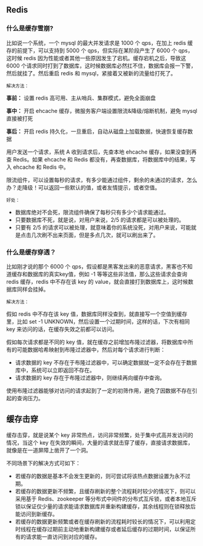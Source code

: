 ## Redis

### 什么是缓存雪崩?

比如说一个系统，一个 mysql 的最大并发请求是 1000 个 qps，在加上 redis 缓存的前提下，可以支持到 5000 个 qps，但实际在某阶段产生了 6000 个 qps，这时候 redis 因为性能或者其他一些原因发生了宕机。缓存宕机之后，导致这 6000 个请求同时打到了数据库，这时候数据库必然扛不住，数据库会报一下警，然后就挂了。然后重启 redis 和 mysql，紧接着又被新的流量给打死了。

<code>解决方法：</code>

**事前：** 设置 redis 高可用、主从哨兵、集群模式，避免全面崩盘

**事中：** 开启 ehcache 缓存，微服务客户端设置限流&降级/熔断机制，避免 mysql 直接被打死

**事后：** 开启 redis 持久化，一旦重启，自动从磁盘上加载数据，快速恢复缓存数据

用户发送一个请求，系统 A 收到请求后，先查本地 ehcache 缓存，如果没查到再查 Redis。如果 ehcache 和 Redis 都没有，再查数据库，将数据库中的结果，写入 ehcache 和 Redis 中。

限流组件，可以设置每秒的请求，有多少能通过组件，剩余的未通过的请求，怎么办？走降级！可以返回一些默认的值，或者友情提示，或者空值。

<code>好处：</code>

- 数据库绝对不会死，限流组件确保了每秒只有多少个请求能通过。
- 只要数据库不死，就是说，对用户来说，2/5 的请求都是可以被处理的。
- 只要有 2/5 的请求可以被处理，就意味着你的系统没死，对用户来说，可能就是点击几次刷不出来页面，但是多点几次，就可以刷出来了。

### 什么是缓存穿透？

比如刚才说的那个 6000 个 qps，假设都是黑客发出来的恶意请求，黑客也不知道缓存和数据库的真实key值，例如 -1 等等这些非法值，那么这些请求会查询 redis 缓存，redis 中不存在该 key 的 value，就会直接打到数据库上，这时候数据库同样会挂掉。

<code>解决方法：</code>

假如 redis 中不存在该 key 值，数据库同样没查到，就直接写一个空值到缓存里，比如 set -1 UNKNOWN，然后设置一个过期时间，这样的话，下次有相同 key 来访问的话，在缓存失效之前都可以访问。

假如每次请求都是不同的 key 值，就在缓存之前增加布隆过滤器，将数据库中所有的可能数据哈希映射到布隆过滤器中，然后对每个请求进行判断：

- 请求数据的 key 不存在于布隆过滤器中，可以确定数据就一定不会存在于数据库中，系统可以立即返回不存在。
- 请求数据的 key 存在于布隆过滤器中，则继续再向缓存中查询。

使用布隆过滤器能够对访问的请求起到了一定的初筛作用，避免了因数据不存在引起的查询压力。

## 缓存击穿

缓存击穿，就是说某个 key 非常热点，访问非常频繁，处于集中式高并发访问的情况，当这个 key 在失效的瞬间，大量的请求就击穿了缓存，直接请求数据库，就像是在一道屏障上凿开了一个洞。

不同场景下的解决方式可如下：

- 若缓存的数据是基本不会发生更新的，则可尝试将该热点数据设置为永不过期。
- 若缓存的数据更新不频繁，且缓存刷新的整个流程耗时较少的情况下，则可以采用基于 Redis、zookeeper 等分布式中间件的分布式互斥锁，或者本地互斥锁以保证仅少量的请求能请求数据库并重新构建缓存，其余线程则在锁释放后能访问到新缓存。
- 若缓存的数据更新频繁或者在缓存刷新的流程耗时较长的情况下，可以利用定时线程在缓存过期前主动地重新构建缓存或者延后缓存的过期时间，以保证所有的请求能一直访问到对应的缓存。